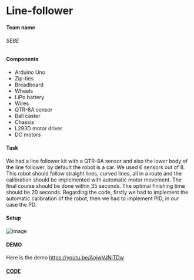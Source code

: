 # Line-follower

#### Team name
###### SEBE

#### Components
- Arduino Uno
- Zip-ties
- Breadboard
- Wheels
- LiPo battery
- Wires
- QTR-8A sensor
- Ball caster
- Chassis
- L293D motor driver
- DC motors<br>

#### Task
We had a line follower kit with a QTR-8A sensor and also the lower body of the line follower, by default the robot is a car. We used 6 sensors out of 8. This robot should follow straight lines, curved lines, all in a route and the calibration should be implemented with automatic motor movement. The final course should be done within 35 seconds. The optimal finishing time should be 20 seconds. Regarding the code, firstly we had to implement the automatic calibration of the robot, then we had to implement PID, in our case the PD.<br>

#### Setup
![image](https://user-images.githubusercontent.com/98409275/213159839-3a772b77-2b8c-48dc-bdf6-3c3b9f3774fc.png)
<br>

#### DEMO
Here is the demo https://youtu.be/AojwVJNiTDw

#### [CODE](https://github.com/beatricedoncea2000/Line-follower/blob/main/LineFollower/LineFollower.ino)
</details>
